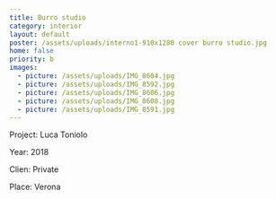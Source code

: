 ```yaml
---
title: Burro studio
category: interior
layout: default
poster: /assets/uploads/interno1-910x1280 cover burro studio.jpg
home: false
priority: b
images:
  - picture: /assets/uploads/IMG_8604.jpg
  - picture: /assets/uploads/IMG_8592.jpg
  - picture: /assets/uploads/IMG_8606.jpg
  - picture: /assets/uploads/IMG_8608.jpg
  - picture: /assets/uploads/IMG_8591.jpg
---
```

Project: Luca Toniolo

Year: 2018

Clien: Private

Place: Verona

